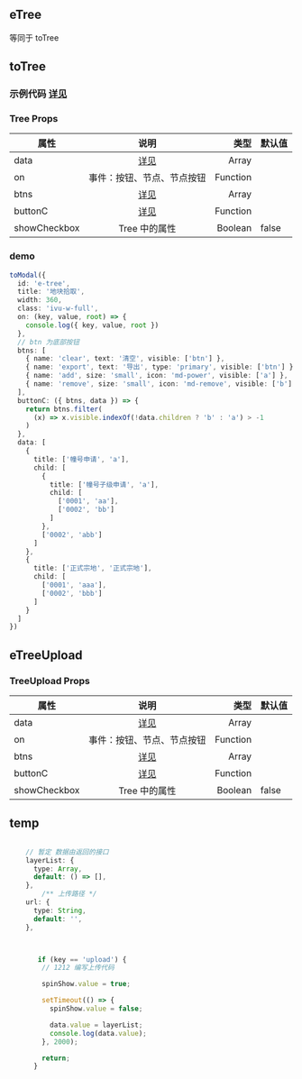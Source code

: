 ## eTree

等同于 toTree

## toTree

### 示例代码 [详见](#demo)

### Tree Props

| 属性         |            说明            |     类型 | 默认值 |
| ------------ | :------------------------: | -------: | ------ |
| data         |       [详见](#demo)        |    Array |        |
| on           | 事件：按钮、节点、节点按钮 | Function |        |
| btns         |       [详见](#demo)        |    Array |        |
| buttonC      |       [详见](#demo)        | Function |        |
| showCheckbox |       Tree 中的属性        |  Boolean | false  |

### demo

```ts
toModal({
  id: 'e-tree',
  title: '地块拾取',
  width: 360,
  class: 'ivu-w-full',
  on: (key, value, root) => {
    console.log({ key, value, root })
  },
  // btn 为底部按钮
  btns: [
    { name: 'clear', text: '清空', visible: ['btn'] },
    { name: 'export', text: '导出', type: 'primary', visible: ['btn'] },
    { name: 'add', size: 'small', icon: 'md-power', visible: ['a'] },
    { name: 'remove', size: 'small', icon: 'md-remove', visible: ['b'] }
  ],
  buttonC: ({ btns, data }) => {
    return btns.filter(
      (x) => x.visible.indexOf(!data.children ? 'b' : 'a') > -1
    )
  },
  data: [
    {
      title: ['幢号申请', 'a'],
      child: [
        {
          title: ['幢号子级申请', 'a'],
          child: [
            ['0001', 'aa'],
            ['0002', 'bb']
          ]
        },
        ['0002', 'abb']
      ]
    },
    {
      title: ['正式宗地', '正式宗地'],
      child: [
        ['0001', 'aaa'],
        ['0002', 'bbb']
      ]
    }
  ]
})
```

## eTreeUpload

### TreeUpload Props

| 属性         |            说明            |     类型 | 默认值 |
| ------------ | :------------------------: | -------: | ------ |
| data         |       [详见](#demo)        |    Array |        |
| on           | 事件：按钮、节点、节点按钮 | Function |        |
| btns         |       [详见](#demo)        |    Array |        |
| buttonC      |       [详见](#demo)        | Function |        |
| showCheckbox |       Tree 中的属性        |  Boolean | false  |

## temp

```ts

    // 暂定 数据由返回的接口
    layerList: {
      type: Array,
      default: () => [],
    },
	    /** 上传路径 */
    url: {
      type: String,
      default: '',
    },



	   if (key == 'upload') {
        // 1212 编写上传代码

        spinShow.value = true;

        setTimeout(() => {
          spinShow.value = false;

          data.value = layerList;
          console.log(data.value);
        }, 2000);

        return;
      }
```

